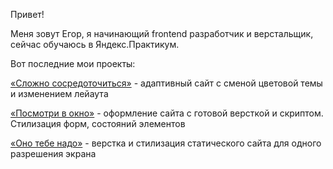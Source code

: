 Привет!

Меня зовут Егор, я начинающий frontend разработчик и верстальщик, сейчас обучаюсь в Яндекс.Практикум.

Вот последние мои проекты:

[«Сложно сосредоточиться»](https://github.com/eamazur/slozhno-sosredotochitsya.git) - адаптивный сайт с сменой цветовой темы и изменением лейаута 

[«Посмотри в окно»](https://github.com/eamazur/posmotri_v_okno.git) - оформление сайта с готовой версткой и скриптом. Стилизация форм, состояний элементов 

[«Оно тебе надо»](https://github.com/eamazur/ono-tebe-nado.git) - верстка и стилизация статического сайта для одного разрешения экрана 

<!--
**eamazur/eamazur** is a ✨ _special_ ✨ repository because its `README.md` (this file) appears on your GitHub profile.

Here are some ideas to get you started:

- 🔭 I’m currently working on ...
- 🌱 I’m currently learning ...
- 👯 I’m looking to collaborate on ...
- 🤔 I’m looking for help with ...
- 💬 Ask me about ...
- 📫 How to reach me: ...
- 😄 Pronouns: ...
- ⚡ Fun fact: ...
-->
